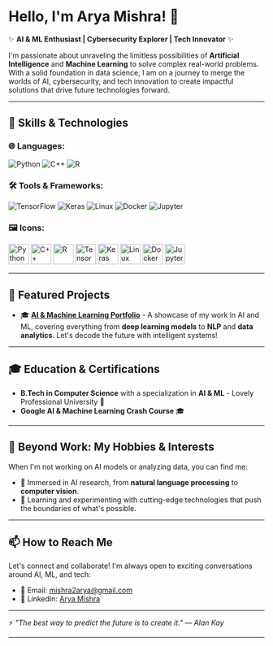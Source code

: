 # Hello, I'm Arya Mishra! 👋

✨ **AI & ML Enthusiast | Cybersecurity Explorer | Tech Innovator** ✨

I'm passionate about unraveling the limitless possibilities of **Artificial Intelligence** and **Machine Learning** to solve complex real-world problems. With a solid foundation in data science, I am on a journey to merge the worlds of AI, cybersecurity, and tech innovation to create impactful solutions that drive future technologies forward.

---

## 🚀 Skills & Technologies

### 🌐 Languages:
![Python](https://img.shields.io/badge/Python-3776AB?style=for-the-badge&logo=python&logoColor=white)
![C++](https://img.shields.io/badge/C++-00599C?style=for-the-badge&logo=cplusplus&logoColor=white)
![R](https://img.shields.io/badge/R-276DC3?style=for-the-badge&logo=r&logoColor=white)

### 🛠️ Tools & Frameworks:
![TensorFlow](https://img.shields.io/badge/TensorFlow-FF6F00?style=for-the-badge&logo=tensorflow&logoColor=white)
![Keras](https://img.shields.io/badge/Keras-D00000?style=for-the-badge&logo=keras&logoColor=white)
![Linux](https://img.shields.io/badge/Linux-FCC624?style=for-the-badge&logo=linux&logoColor=black)
![Docker](https://img.shields.io/badge/Docker-2496ED?style=for-the-badge&logo=docker&logoColor=white)
![Jupyter](https://img.shields.io/badge/Jupyter-F37626?style=for-the-badge&logo=jupyter&logoColor=white)

### 🖼️ Icons:
<p align="left">
  <img src="https://cdn.jsdelivr.net/gh/devicons/devicon/icons/python/python-original.svg" alt="Python" width="40" height="40"/> 
  <img src="https://cdn.jsdelivr.net/gh/devicons/devicon/icons/cplusplus/cplusplus-original.svg" alt="C++" width="40" height="40"/> 
  <img src="https://cdn.jsdelivr.net/gh/devicons/devicon/icons/r/r-original.svg" alt="R" width="40" height="40"/> 
  <img src="https://cdn.jsdelivr.net/gh/devicons/devicon/icons/tensorflow/tensorflow-original.svg" alt="TensorFlow" width="40" height="40"/>
  <img src="https://cdn.jsdelivr.net/gh/devicons/devicon/icons/keras/keras-original.svg" alt="Keras" width="40" height="40"/> 
  <img src="https://cdn.jsdelivr.net/gh/devicons/devicon/icons/linux/linux-original.svg" alt="Linux" width="40" height="40"/> 
  <img src="https://cdn.jsdelivr.net/gh/devicons/devicon/icons/docker/docker-original.svg" alt="Docker" width="40" height="40"/> 
  <img src="https://cdn.jsdelivr.net/gh/devicons/devicon/icons/jupyter/jupyter-original.svg" alt="Jupyter" width="40" height="40"/> 
</p>

---

## 🔧 Featured Projects

- 🎓 **[AI & Machine Learning Portfolio](https://github.com/AryaMishra/ai-ml-portfolio)** - A showcase of my work in AI and ML, covering everything from **deep learning models** to **NLP** and **data analytics**. Let's decode the future with intelligent systems!

---

## 🎓 Education & Certifications

- **B.Tech in Computer Science** with a specialization in **AI & ML** - Lovely Professional University 🏫
- **Google AI & Machine Learning Crash Course** 🎓

---

## 🎯 Beyond Work: My Hobbies & Interests

When I'm not working on AI models or analyzing data, you can find me:
- 🧠 Immersed in AI research, from **natural language processing** to **computer vision**.
- 📖 Learning and experimenting with cutting-edge technologies that push the boundaries of what's possible.

---

## 📫 How to Reach Me

Let's connect and collaborate! I'm always open to exciting conversations around AI, ML, and tech:

- 📧 Email: [mishra2arya@gmail.com](mailto:mishra2arya@gmail.com)
- 🔗 LinkedIn: [Arya Mishra](https://www.linkedin.com/in/arya-mishra-a4b274320?utm_source=share&utm_campaign=share_via&utm_content=profile&utm_medium=android_app)

---

⚡️ *"The best way to predict the future is to create it." — Alan Kay*

---

